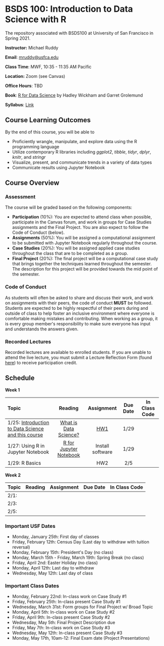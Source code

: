 # BSDS 100: Introduction to Data Science with R
The repository associated with BSDS100 at University of San Francisco in Spring 2021.

**Instructor:** Michael Ruddy

**Email**: mruddy@usfca.edu

**Class Time**: MWF, 10:35 - 11:35 AM Pacific

**Location:** Zoom (see Canvas)

**Office Hours**: TBD

**Book**: [R for Data Science](http://r4ds.had.co.nz/index.html) by Hadley Wickham and Garret Grolemund

**Syllabus**: [Link](https://github.com/mgruddy/Intro_Data_ScienceR_Spring2021/blob/main/BSDS100_Spring21_Syllabus.pdf)

## Course Learning Outcomes

By the end of this course, you will be able to

- Proficiently wrangle, manipulate, and explore data using the R programming language
- Utilize contemporary R libraries including *ggplot2*, *tibble*, *tidyr*, *dplyr*, *knitr*, and *stringr*
- Visualize, present, and communicate trends in a variety of data types
- Communicate results using Jupyter Notebook

## Course Overview

### Assessment

The course will be graded based on the following components:

- **Participation** (10%): You are expected to attend class when possible, participate in the Canvas forum, and work in groups for Case Studies assignments and the Final Project. You are also expect to follow the Code of Conduct (below).
- **Assignments** (50%): You will be assigned a computational assignment to be submitted with Jupyter Notebook regularly throughout the course.
- **Case Studies** (20%): You will be assigned applied case studies throughout the class that are to be completed as a group.
- **Final Project** (20%): The final project will be a computational case study that brings together the techniques learned throughout the semester. The description for this project will be provided towards the mid point of the semester.

### Code of Conduct

As students will often be asked to share and discuss their work, and work on assignments with their peers, the code of conduct **MUST** be followed. Students are expected to be highly respectful of their peers during and outside of class to help foster an inclusive environment where everyone is comfortable making mistakes and contributing. When working as a group, it is every group member's responsibility to make sure everyone has input and understands the answers given.

### Recorded Lectures

Recorded lectures are available to enrolled students. If you are unable to attend the live lecture, you must submit a Lecture Reflection Form (found [here](https://docs.google.com/forms/d/e/1FAIpQLSeJCWoDAdso9OJbMcQ7jRC3QZvakFfqTIBBxaW-DUqd4kNXWA/viewform?usp=sf_link)) to receive participation credit.


## Schedule

**Week 1**

| Topic | Reading | Assignment | Due Date | In Class Code |
 | :---  | :---:  | :---:  | :---:  | :---: |
 | 1/25: [Introduction to Data Science and this course](https://github.com/mgruddy/Intro_Data_ScienceR_Spring2021/blob/main/Slides/1_25Lecture.pdf)| [What is Data Science?](https://www.oreilly.com/library/view/doing-data-science/9781449363871/ch01.html)| [HW1](https://github.com/mgruddy/Intro_Data_ScienceR_Spring2021/blob/main/Assignments/HW1.pdf) | 1/29| |
 | 1/27: Using R in Jupyter Notebook |[R for Jupyter Notebook](https://docs.anaconda.com/anaconda/navigator/tutorials/r-lang/)|Install software| 1/29| |
 | 1/29: R Basics| |HW2|2/5| |
 
 **Week 2**

| Topic | Reading | Assignment | Due Date | In Class Code |
 | :---  | :---:  | :---:  | :---:  | :---: |
 | 2/1: | |  | | |
 | 2/3: | | | | |
 | 2/5: | | | | |
 
 ### Important USF Dates
 
 - Monday, January 25th: First day of classes
 - Friday, February 12th: Census Day (Last day to withdraw with tuition reversal)
 - Monday, February 15th: President's Day (no class)
 - Monday, March 15th - Friday, March 19th: Spring Break (no class)
 - Friday, April 2nd: Easter Holiday (no class)
 - Monday, April 12th: Last day to withdraw
 - Wednesday, May 12th: Last day of class
 
 ### Important Class Dates
 
 - Monday, February 22nd: In-class work on Case Study #1
 - Friday, February 25th: In-class present Case Study #1
 - Wednesday, March 31st: Form groups for Final Project w/ Broad Topic
 - Monday, April 5th: In-class work on Case Study #2
 - Friday, April 9th: In-class present Case Study #2
 - Wednesday, May 5th: Final Project Description due
 - Friday, May 7th: In-class work on Case Study #3
 - Wednesday, May 12th:  In-class present Case Study #3
 - Monday, May 17th, 10am-12: Final Exam date (Project Presentations)
 
 
 
 

